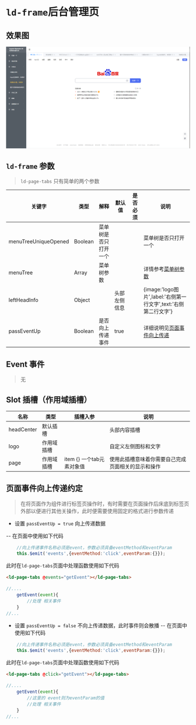 # `ld-frame`后台管理页

## 效果图

  ![效果图](../effect/ld-frame.png)

## `ld-frame` 参数

> `ld-page-tabs` 只有简单的两个参数

|关键字|类型|解释|默认值|是否必须|说明|
|-|-|-|-|-|-|
|menuTreeUniqueOpened|Boolean|菜单树是否只打开一个|||菜单树是否只打开一个|
|menuTree|Array|菜单树参数|||详情参考[菜单树参数](./ld-menu-tree.md##`ld-menu-tree`属性)|
|leftHeadInfo|Object||头部左侧信息||{image:'logo图片',label:'右侧第一行文字',text:'右侧第二行文字'}||
|passEventUp|Boolean|是否向上传递事件|true||详细说明见[页面事件向上传递](##页面事件向上传递约定)|


## Event 事件
 > 无


## Slot 插槽（作用域插槽）
|名称|类型|插槽入参|说明|
|-|-|-|-|
|headCenter|默认插槽||头部内容插槽|
|logo|作用域插槽||自定义左侧图标和文字|
|page|作用域插槽|item {} 一个tab元素对象值|使用此插槽意味着你需要自己完成页面相关的显示和操作|


## 页面事件向上传递约定

> 在将页面作为组件进行标签页操作时，有时需要在页面操作后床底到标签页外部以便进行其他关操作，此时便需要使用固定的格式进行参数传递

- 设置 `passEventUp = true` 向上传递数据

-- 在页面中使用如下代码
```javascript
	//向上传递事件名称必须是event，参数必须具备eventMethod和eventParam
	this.$emit('events',{eventMethod:'click',eventParam:{}});
```
此时在`ld-page-tabs`页面中处理函数使用如下代码
```html
<ld-page-tabs @events="getEvent"></ld-page-tabs>
```
```javascript
//....
	getEvent(event){
		//处理 相关事件
	}
//...
```

- 设置 `passEventUp = false` 不向上传递数据，此时事件则会散播
-- 在页面中使用如下代码
```javascript
	//向上传递事件名称必须是event，参数必须具备eventMethod和eventParam
	this.$emit('events',{eventMethod:'click',eventParam:{}});
```
此时在`ld-page-tabs`页面中处理函数使用如下代码
```html
<ld-page-tabs @click="getEvent"></ld-page-tabs>
```
```javascript
//....
	getEvent(event){
		//这里的 event则为eventParam的值
		//处理 相关事件
	}
//...
```